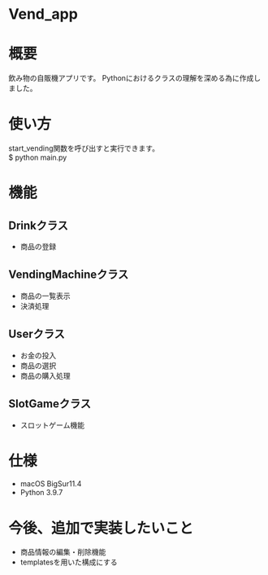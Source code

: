 # Vend_app

# 概要

飲み物の自販機アプリです。
Pythonにおけるクラスの理解を深める為に作成しました。

# 使い方

start_vending関数を呼び出すと実行できます。<br>
$ python main.py

# 機能
## Drinkクラス
- 商品の登録
## VendingMachineクラス
- 商品の一覧表示
- 決済処理
## Userクラス
- お金の投入
- 商品の選択
- 商品の購入処理
## SlotGameクラス
- スロットゲーム機能

# 仕様
- macOS BigSur11.4
- Python 3.9.7

# 今後、追加で実装したいこと
- 商品情報の編集・削除機能
- templatesを用いた構成にする